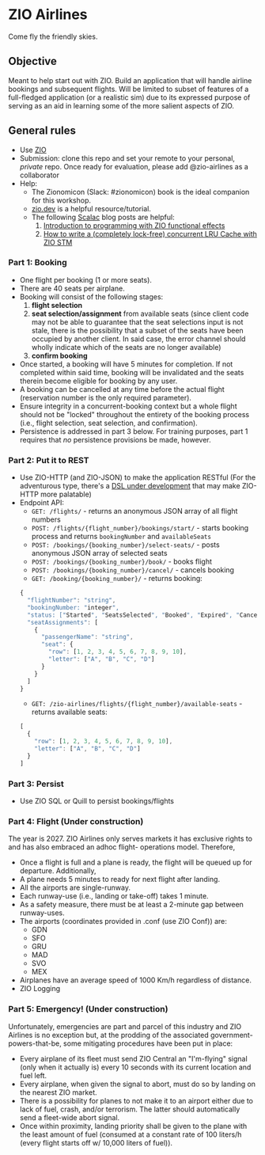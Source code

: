 # ZIO Airlines
Come fly the friendly skies.

## Objective
Meant to help start out with ZIO. Build an application that will handle airline bookings and subsequent flights. Will be 
limited to subset of features of a full-fledged application (or a realistic sim) due to its expressed purpose of serving
as an aid in learning some of the more salient aspects of ZIO.

## General rules
- Use [ZIO](https://zio.dev)
- Submission: clone this repo and set your remote to your personal, _private_ repo. Once ready for evaluation, please
add @zio-airlines as a collaborator
- Help: 
  - The Zionomicon (Slack: #zionomicon) book is the ideal companion for this workshop.
  - [zio.dev](https://zio.dev/next/overview/) is a helpful resource/tutorial.
  - The following [Scalac](https://scalac.io) blog posts are helpful:
    1. [Introduction to programming with ZIO functional effects](https://scalac.io/blog/introduction-to-programming-with-zio-functional-effects/)
    2. [How to write a (completely lock-free) concurrent LRU Cache with ZIO STM](https://scalac.io/blog/how-to-write-a-completely-lock-free-concurrent-lru-cache-with-zio-stm/)
  
### Part 1: Booking
- One flight per booking (1 or more seats).
- There are 40 seats per airplane.
- Booking will consist of the following stages: 
  1. **flight selection**
  2. **seat selection/assignment** from available seats (since client code may not be able to guarantee that the seat 
selections input is not stale, there is the possibility that a subset of the seats have been 
occupied by another client. In said case, the error channel should wholly indicate which of the seats are no longer 
available)
  3. **confirm booking**
- Once started, a booking will have 5 minutes for completion. If not completed within said time, booking will be 
invalidated and the seats therein become eligible for booking by any user.
- A booking can be cancelled at any time before the actual flight (reservation number is the only required parameter).
- Ensure integrity in a concurrent-booking context but a whole flight should not be "locked" throughout the entirety of
the booking process (i.e., flight selection, seat selection, and confirmation).
- Persistence is addressed in part 3 below. For training purposes, part 1 requires that *no* persistence provisions be 
made, however.

### Part 2: Put it to REST
- Use ZIO-HTTP (and ZIO-JSON) to make the application RESTful (For the adventurous type, there's a 
[DSL under development](https://github.com/kitlangton/zio-app) that may make ZIO-HTTP more palatable)
- Endpoint API:
  - `GET: /flights/` - returns an anonymous JSON array of all flight numbers
  - `POST: /flights/{flight_number}/bookings/start/` - starts booking process and returns `bookingNumber`
and `availableSeats`  
  - `POST: /bookings/{booking_number}/select-seats/` - posts anonymous JSON array of selected seats
  - `POST: /bookings/{booking_number}/book/` - books flight
  - `POST: /bookings/{booking_number}/cancel/` - cancels booking
  - `GET: /booking/{booking_number}/` - returns booking:
  ```javascript
  {
    "flightNumber": "string",
    "bookingNumber: "integer",
    "status: ["Started", "SeatsSelected", "Booked", "Expired", "Canceled"],
    "seatAssignments": [
      {
        "passengerName": "string",
        "seat": {
          "row": [1, 2, 3, 4, 5, 6, 7, 8, 9, 10],
          "letter": ["A", "B", "C", "D"]
        }
      }
    ]
  }
  ```
  - `GET: /zio-airlines/flights/{flight_number}/available-seats` - returns available seats:
  ```javascript
  [
    {
      "row": [1, 2, 3, 4, 5, 6, 7, 8, 9, 10],
      "letter": ["A", "B", "C", "D"]
    }
  ]
  ```

### Part 3: Persist
- Use ZIO SQL or Quill to persist bookings/flights

### Part 4: Flight (Under construction)
The year is 2027. ZIO Airlines only serves markets it has exclusive rights to and has also embraced an adhoc flight-
operations model. Therefore, 
- Once a flight is full and a plane is ready, the flight will be queued up for departure. Additionally,
- A plane needs 5 minutes to ready for next flight after landing.
- All the airports are single-runway.
- Each runway-use (i.e., landing or take-off) takes 1 minute.
- As a safety measure, there must be at least a 2-minute gap between runway-uses.
- The airports (coordinates provided in .conf (use ZIO Conf)) are:
  - GDN
  - SFO
  - GRU
  - MAD
  - SVO
  - MEX
- Airplanes have an average speed of 1000 Km/h regardless of distance.
- ZIO Logging

### Part 5: Emergency! (Under construction)
Unfortunately, emergencies are part and parcel of this industry and ZIO Airlines is no exception but, at the 
prodding of the associated government-powers-that-be, some mitigating procedures have been put in place:
- Every airplane of its fleet must send ZIO Central an "I'm-flying" signal (only when it actually is) every 10 seconds 
with its current location and fuel left.
- Every airplane, when given the signal to abort, must do so by landing on the nearest ZIO market.
- There is a possibility for planes to not make it to an airport either due to lack of fuel, crash, and/or terrorism.
The latter should automatically send a fleet-wide abort signal.
- Once within proximity, landing priority shall be given to the plane with the least amount of fuel (consumed at a 
constant rate of 100 liters/h (every flight starts off w/ 10,000 liters of fuel)).
